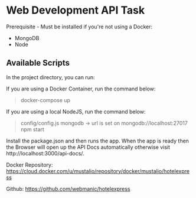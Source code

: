 # Web Development API Task

Prerequisite - Must be installed if you're not using a Docker: 
- MongoDB 
- Node

## Available Scripts
In the project directory, you can run:

If you are using a Docker Container, run the command below:
>docker-compose up

If you are using a local NodeJS, run the command below:
>config/config.js mongodb -> url is set on mongodb://localhost:27017
>npm start

Install the package.json and then runs the app. When the app is ready then the Browser will open up the API Docs automatically otherwise visit http://localhost:3000/api-docs/.

Docker Repository:
https://cloud.docker.com/u/mustalio/repository/docker/mustalio/hotelexpress

Github:
https://github.com/webmanic/hotelexpress
